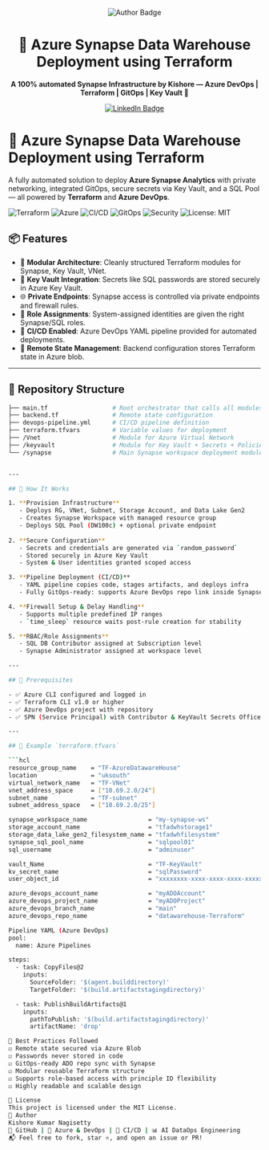 <!-- 👑 AUTHOR BADGE -->
<p align="center">
  <img src="https://img.shields.io/badge/Made%20by-Kishore%20Kumar%20Nagisetty-ff69b4?style=for-the-badge&logo=crown&logoColor=white" alt="Author Badge"/>
</p>

<h1 align="center">🎯 Azure Synapse Data Warehouse Deployment using Terraform</h1>

<p align="center"><strong>A 100% automated Synapse Infrastructure by Kishore — Azure DevOps | Terraform | GitOps | Key Vault 👑</strong></p>

<p align="center">
  <a href="https://www.linkedin.com/in/kishorekumarnagisetty/">
    <img src="https://img.shields.io/badge/LinkedIn-Kishore%20Nagisetty-blue?style=for-the-badge&logo=linkedin" alt="LinkedIn Badge"/>
  </a>
</p>


# 🎯 Azure Synapse Data Warehouse Deployment using Terraform

A fully automated solution to deploy **Azure Synapse Analytics** with private networking, integrated GitOps, secure secrets via Key Vault, and a SQL Pool — all powered by **Terraform** and **Azure DevOps**.

![Terraform](https://img.shields.io/badge/IaC-Terraform-blueviolet?style=for-the-badge&logo=terraform)
![Azure](https://img.shields.io/badge/Cloud-Azure-0078D4?style=for-the-badge&logo=microsoft-azure)
![CI/CD](https://img.shields.io/badge/CI/CD-Azure%20Pipelines-blue?style=for-the-badge&logo=azuredevops)
![GitOps](https://img.shields.io/badge/GitOps-Enabled-yellowgreen?style=for-the-badge&logo=git)
![Security](https://img.shields.io/badge/Security-KeyVault-green?style=for-the-badge&logo=keepassdx)
![License: MIT](https://img.shields.io/badge/License-MIT-brightgreen?style=for-the-badge)

## 📦 Features

- 🧱 **Modular Architecture**: Cleanly structured Terraform modules for Synapse, Key Vault, VNet.
- 🔐 **Key Vault Integration**: Secrets like SQL passwords are stored securely in Azure Key Vault.
- 🌐 **Private Endpoints**: Synapse access is controlled via private endpoints and firewall rules.
- 🧾 **Role Assignments**: System-assigned identities are given the right Synapse/SQL roles.
- 🚀 **CI/CD Enabled**: Azure DevOps YAML pipeline provided for automated deployments.
- 📂 **Remote State Management**: Backend configuration stores Terraform state in Azure blob.

---

## 📁 Repository Structure
```bash
├── main.tf                  # Root orchestrator that calls all modules
├── backend.tf               # Remote state configuration
├── devops-pipeline.yml      # CI/CD pipeline definition
├── terraform.tfvars         # Variable values for deployment
├── /Vnet                    # Module for Azure Virtual Network
├── /keyvault                # Module for Key Vault + Secrets + Policies
└── /synapse                 # Main Synapse workspace deployment module


---

## 🚀 How It Works

1. **Provision Infrastructure**  
   - Deploys RG, VNet, Subnet, Storage Account, and Data Lake Gen2  
   - Creates Synapse Workspace with managed resource group  
   - Deploys SQL Pool (DW100c) + optional private endpoint  
   
2. **Secure Configuration**  
   - Secrets and credentials are generated via `random_password`  
   - Stored securely in Azure Key Vault  
   - System & User identities granted scoped access  

3. **Pipeline Deployment (CI/CD)**  
   - YAML pipeline copies code, stages artifacts, and deploys infra  
   - Fully GitOps-ready: supports Azure DevOps repo link inside Synapse  

4. **Firewall Setup & Delay Handling**  
   - Supports multiple predefined IP ranges  
   - `time_sleep` resource waits post-rule creation for stability  

5. **RBAC/Role Assignments**  
   - SQL DB Contributor assigned at Subscription level  
   - Synapse Administrator assigned at workspace level

---

## 📌 Prerequisites

- ✅ Azure CLI configured and logged in  
- ✅ Terraform CLI v1.0 or higher  
- ✅ Azure DevOps project with repository  
- ✅ SPN (Service Principal) with Contributor & KeyVault Secrets Officer roles  

---

## 🧪 Example `terraform.tfvars`

```hcl
resource_group_name    = "TF-AzureDatawareHouse"
location               = "uksouth"
virtual_network_name   = "TF-VNet"
vnet_address_space     = ["10.69.2.0/24"]
subnet_name            = "TF-subnet"
subnet_address_space   = ["10.69.2.0/25"]

synapse_workspace_name                 = "my-synapse-ws"
storage_account_name                   = "tfadwhstorage1"
storage_data_lake_gen2_filesystem_name = "tfadwhfilesystem"
synapse_sql_pool_name                  = "sqlpool01"
sql_username                           = "adminuser"

vault_Name                             = "TF-KeyVault"
kv_secret_name                         = "sqlPassword"
user_object_id                         = "xxxxxxxx-xxxx-xxxx-xxxx-xxxxxxxxxxxx"

azure_devops_account_name              = "myADOAccount"
azure_devops_project_name              = "myADOProject"
azure_devops_branch_name               = "main"
azure_devops_repo_name                 = "datawarehouse-Terraform"

Pipeline YAML (Azure DevOps)
pool:
  name: Azure Pipelines

steps:
  - task: CopyFiles@2
    inputs:
      SourceFolder: '$(agent.builddirectory)'
      TargetFolder: '$(build.artifactstagingdirectory)'

  - task: PublishBuildArtifacts@1
    inputs:
      pathToPublish: '$(build.artifactstagingdirectory)'
      artifactName: 'drop'

🧠 Best Practices Followed
☑️ Remote state secured via Azure Blob
☑️ Passwords never stored in code
☑️ GitOps-ready ADO repo sync with Synapse
☑️ Modular reusable Terraform structure
☑️ Supports role-based access with principle ID flexibility
☑️ Highly readable and scalable design

📄 License
This project is licensed under the MIT License.
🙌 Author
Kishore Kumar Nagisetty
🔗 GitHub | 💼 Azure & DevOps | 🚀 CI/CD | 📊 AI DataOps Engineering
📬 Feel free to fork, star ⭐, and open an issue or PR!
